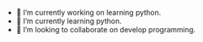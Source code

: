 - 🔭 I’m currently working on learning python.
- 🌱 I’m currently learning python.
- 👯 I’m looking to collaborate on develop programming.
